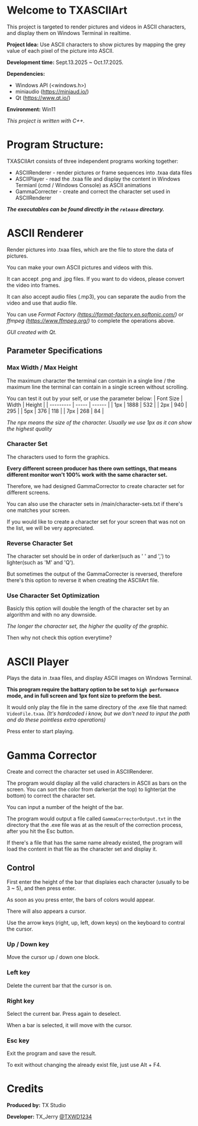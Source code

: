 # Welcome to TXASCIIArt
This project is targeted to render pictures and videos in ASCII characters, and display them on Windows Terminal in realtime.

**Project Idea:** Use ASCII characters to show pictures by mapping the grey value of each pixel of the picture into ASCII.

**Development time:** Sept.13.2025 ~ Oct.17.2025.

**Dependencies:** 
- Windows API (<windows.h>)
- miniaudio (https://miniaud.io/)
- Qt (https://www.qt.io/)
  
**Environment:** Win11

*This project is written with C++.*

# Program Structure:
TXASCIIArt consists of three independent programs working together:
- ASCIIRenderer - render pictures or frame sequences into .txaa data files
- ASCIIPlayer - read the .txaa file and display the content in Windows Termianl (cmd / Windows Console) as ASCII animations
- GammaCorrecter - create and correct the character set used in ASCIIRenderer

***The executables can be found directly in the `release` directory.*** 

# ASCII Renderer
Render pictures into .txaa files, which are the file to store the data of pictures.

You can make your own ASCII pictures and videos with this.

It can accept .png and .jpg files. If you want to do videos, please convert the video into frames.

It can also accept audio files (.mp3), you can separate the audio from the video and use that audio file.

You can use *Format Factory (https://format-factory.en.softonic.com/)* or *ffmpeg (https://www.ffmpeg.org/)* to complete the operations above.

*GUI created with Qt.*

## Parameter Specifications
### Max Width / Max Height
The maximum character the terminal can contain in a single line / the maximum line the terminal can contain in a single screen without scrolling.

You can test it out by your self, or use the parameter below:
| Font Size | Width | Height |
| --------- | ----- | ------ |
| 1px       | 1888  | 532    |
| 2px       | 940   | 295    |
| 5px       | 376   | 118    |
| 7px       | 268   | 84     |

*The npx means the size of the character. Usually we use 1px as it can show the highest quality*

### Character Set
The characters used to form the graphics.

**Every different screen producer has there own settings, that means different monitor won't 100% work with the same character set.**

Therefore, we had designed GammaCorrector to create character set for different screens.

You can also use the character sets in /main/character-sets.txt if there's one matches your screen.

If you would like to create a character set for your screen that was not on the list, we will be very appreciated.

### Reverse Character Set
The character set should be in order of darker(such as ' ' and ',') to lighter(such as 'M' and 'Q').

But sometimes the output of the GammaCorrecter is reversed, therefore there's this option to reverse it when creating the ASCIIArt file.

### Use Character Set Optimization
Basicly this option will double the length of the character set by an algorithm and with no any downside.

*The longer the character set, the higher the quality of the graphic.*

Then why not check this option everytime?

# ASCII Player
Plays the data in .txaa files, and display ASCII images on Windows Terminal.

**This program require the battary option to be set to `high performance` mode, and in full screen and 1px font size to preform the best.**

It would only play the file in the same directory of the .exe file that named: `VideoFile.txaa`. *(It's hardcoded i know, but we don't need to input the path and do these pointless extra operations)*

Press enter to start playing.

# Gamma Corrector
Create and correct the character set used in ASCIIRenderer.

The program would display all the valid characters in ASCII as bars on the screen. You can sort the color from darker(at the top) to lighter(at the bottom) to correct the character set.

You can input a number of the height of the bar.

The program would output a file called `GammaCorrectorOutput.txt` in the directory that the .exe file was at as the result of the correction process, after you hit the Esc button.

If there's a file that has the same name already existed, the program will load the content in that file as the character set and display it.

## Control
First enter the height of the bar that displaies each character (usually to be 3 ~ 5), and then press enter.

As soon as you press enter, the bars of colors would appear.

There will also appears a cursor.

Use the arrow keys (right, up, left, down keys) on the keyboard to contral the cursor.

### Up / Down key
Move the cursor up / down one block.

### Left key
Delete the current bar that the cursor is on.

### Right key
Select the current bar. Press again to deselect.

When a bar is selected, it will move with the cursor.

### Esc key
Exit the program and save the result.

To exit without changing the already exist file, just use Alt + F4.

# Credits
**Produced by:** TX Studio

**Developer:** TX_Jerry [@TXWD1234](https://github.com/TXWD1234)
